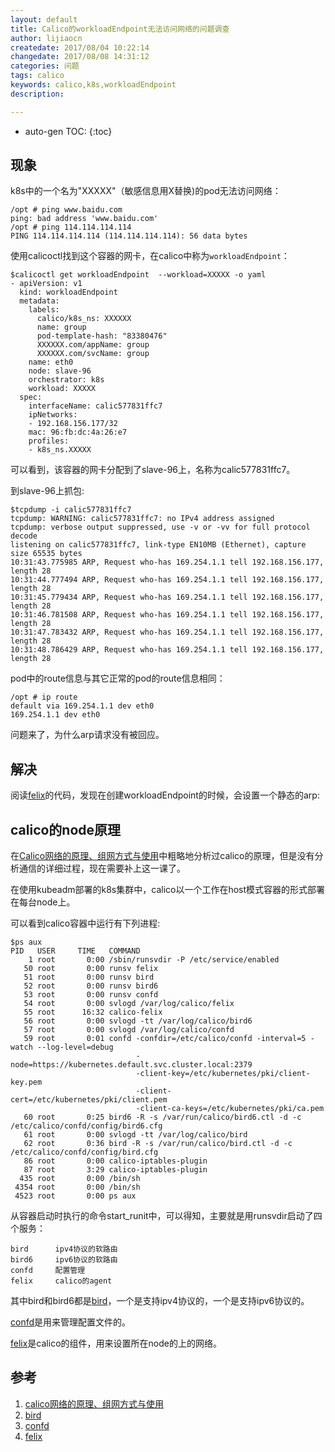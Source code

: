 ```yaml
---
layout: default
title: Calico的workloadEndpoint无法访问网络的问题调查
author: lijiaocn
createdate: 2017/08/04 10:22:14
changedate: 2017/08/08 14:31:12
categories: 问题
tags: calico
keywords: calico,k8s,workloadEndpoint
description: 

---
```


* auto-gen TOC:
{:toc}

## 现象

k8s中的一个名为"XXXXX"（敏感信息用X替换)的pod无法访问网络：

	/opt # ping www.baidu.com
	ping: bad address 'www.baidu.com'
	/opt # ping 114.114.114.114
	PING 114.114.114.114 (114.114.114.114): 56 data bytes

使用calicoctl找到这个容器的网卡，在calico中称为`workloadEndpoint`：

	$calicoctl get workloadEndpoint  --workload=XXXXX -o yaml
	- apiVersion: v1
	  kind: workloadEndpoint
	  metadata:
	    labels:
	      calico/k8s_ns: XXXXXX
	      name: group
	      pod-template-hash: "83380476"
	      XXXXXX.com/appName: group
	      XXXXXX.com/svcName: group
	    name: eth0
	    node: slave-96
	    orchestrator: k8s
	    workload: XXXXX
	  spec:
	    interfaceName: calic577831ffc7
	    ipNetworks:
	    - 192.168.156.177/32
	    mac: 96:fb:dc:4a:26:e7
	    profiles:
	    - k8s_ns.XXXXX

可以看到，该容器的网卡分配到了slave-96上，名称为calic577831ffc7。

到slave-96上抓包:

	$tcpdump -i calic577831ffc7
	tcpdump: WARNING: calic577831ffc7: no IPv4 address assigned
	tcpdump: verbose output suppressed, use -v or -vv for full protocol decode
	listening on calic577831ffc7, link-type EN10MB (Ethernet), capture size 65535 bytes
	10:31:43.775985 ARP, Request who-has 169.254.1.1 tell 192.168.156.177, length 28
	10:31:44.777494 ARP, Request who-has 169.254.1.1 tell 192.168.156.177, length 28
	10:31:45.779434 ARP, Request who-has 169.254.1.1 tell 192.168.156.177, length 28
	10:31:46.781508 ARP, Request who-has 169.254.1.1 tell 192.168.156.177, length 28
	10:31:47.783432 ARP, Request who-has 169.254.1.1 tell 192.168.156.177, length 28
	10:31:48.786429 ARP, Request who-has 169.254.1.1 tell 192.168.156.177, length 28

pod中的route信息与其它正常的pod的route信息相同：

	/opt # ip route
	default via 169.254.1.1 dev eth0
	169.254.1.1 dev eth0

问题来了，为什么arp请求没有被回应。

## 解决

阅读[felix][4]的代码，发现在创建workloadEndpoint的时候，会设置一个静态的arp:



## calico的node原理

在[Calico网络的原理、组网方式与使用][1]中粗略地分析过calico的原理，但是没有分析通信的详细过程，现在需要补上这一课了。

在使用kubeadm部署的k8s集群中，calico以一个工作在host模式容器的形式部署在每台node上。

可以看到calico容器中运行有下列进程:

	$ps aux
	PID   USER     TIME   COMMAND
	    1 root       0:00 /sbin/runsvdir -P /etc/service/enabled
	   50 root       0:00 runsv felix
	   51 root       0:00 runsv bird
	   52 root       0:00 runsv bird6
	   53 root       0:00 runsv confd
	   54 root       0:00 svlogd /var/log/calico/felix
	   55 root      16:32 calico-felix
	   56 root       0:00 svlogd -tt /var/log/calico/bird6
	   57 root       0:00 svlogd /var/log/calico/confd
	   59 root       0:01 confd -confdir=/etc/calico/confd -interval=5 -watch --log-level=debug 
	                            -node=https://kubernetes.default.svc.cluster.local:2379 
	                            -client-key=/etc/kubernetes/pki/client-key.pem 
	                            -client-cert=/etc/kubernetes/pki/client.pem 
	                            -client-ca-keys=/etc/kubernetes/pki/ca.pem
	   60 root       0:25 bird6 -R -s /var/run/calico/bird6.ctl -d -c /etc/calico/confd/config/bird6.cfg
	   61 root       0:00 svlogd -tt /var/log/calico/bird
	   62 root       0:36 bird -R -s /var/run/calico/bird.ctl -d -c /etc/calico/confd/config/bird.cfg
	   86 root       0:00 calico-iptables-plugin
	   87 root       3:29 calico-iptables-plugin
	  435 root       0:00 /bin/sh
	 4354 root       0:00 /bin/sh
	 4523 root       0:00 ps aux

从容器启动时执行的命令start_runit中，可以得知，主要就是用runsvdir启动了四个服务：

	bird      ipv4协议的软路由
	bird6     ipv6协议的软路由
	confd     配置管理
	felix     calico的agent

其中bird和bird6都是[bird][2]，一个是支持ipv4协议的，一个是支持ipv6协议的。

[confd][3]是用来管理配置文件的。

[felix][4]是calico的组件，用来设置所在node的上的网络。

## 参考

1. [calico网络的原理、组网方式与使用][1]
2. [bird][2]
3. [confd][3]
4. [felix][4]

[1]: http://www.lijiaocn.com/%E9%A1%B9%E7%9B%AE/2017/04/11/calico-usage.html  "calico网络的原理、组网方式与使用" 
[2]: http://bird.network.cz/ "bird"
[3]: http://www.confd.io/  "confd"
[4]: https://github.com/projectcalico/felix  "felix"
